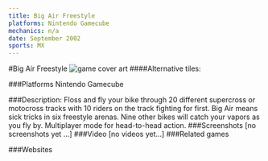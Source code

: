 ```yaml
---
title: Big Air Freestyle
platforms: Nintendo Gamecube
mechanics: n/a
date: September 2002
sports: MX
---
```

#Big Air Freestyle
![game cover art](//images.igdb.com/igdb/image/upload/t_cover_big/nsfpgnkjtjkqalk6yigt.jpg "Logo Title Text 1")
####Alternative tiles:

###Platforms
Nintendo Gamecube

###Description:
Floss and fly your bike through 20 different supercross or motocross tracks with 10 riders on the track fighting for first. Big Air means sick tricks in six freestyle arenas. Nine other bikes will catch your vapors as you fly by. Multiplayer mode for head-to-head action.
###Screenshots
[no screenshots yet ...]
###Video
[no videos yet...]
###Related games

###Websites

